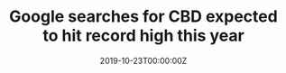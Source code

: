 ---
date: '2019-10-23T00:00:00Z'
external_link: https://web.archive.org/web/20210616170406/https://abcnews.go.com/Health/google-searches-cbd-expected-hit-record-high-year/story?id=66448514
image:
  focal_point: Smart
original_link: https://abcnews.go.com/Health/google-searches-cbd-expected-hit-record-high-year/story?id=66448514
summary: Searches for CBD spiked this year as awareness of the product grew. Following
  a decade of stable Google searches for CBD, or cannabidiol, the number of searches
  for those terms spiked 126% between 2016 and 2018, and 160% between 2017 and 2018,
  according to the study. Those searches are expected to be up another 118% this year,
  with 6.4 million CBD Google searches logged in April alone, the most current month
  for which data is available. Nationwide, searches for CBD outstripped queries for
  other popular health topics, like veganism, vaccination and marijuana. "When people
  are allowed to market CBD by saying anything, is it surprising that demand for it
  is so high?"
title: Google searches for CBD expected to hit record high this year
---